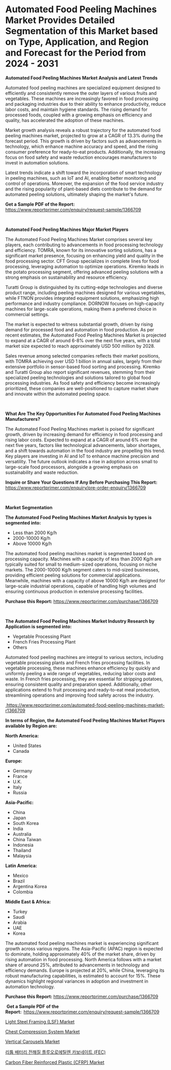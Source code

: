 <p><h1>Automated Food Peeling Machines Market Provides Detailed Segmentation of this Market based on Type, Application, and Region and Forecast for the Period from 2024 - 2031</h1></p><p><strong>Automated Food Peeling Machines Market Analysis and Latest Trends</strong></p>
<p><p>Automated food peeling machines are specialized equipment designed to efficiently and consistently remove the outer layers of various fruits and vegetables. These machines are increasingly favored in food processing and packaging industries due to their ability to enhance productivity, reduce labor costs, and maintain hygiene standards. The rising demand for processed foods, coupled with a growing emphasis on efficiency and quality, has accelerated the adoption of these machines.</p><p>Market growth analysis reveals a robust trajectory for the automated food peeling machines market, projected to grow at a CAGR of 13.3% during the forecast period. This growth is driven by factors such as advancements in technology, which enhance machine accuracy and speed, and the rising consumer preference for ready-to-eat products. Additionally, the increasing focus on food safety and waste reduction encourages manufacturers to invest in automation solutions.</p><p>Latest trends indicate a shift toward the incorporation of smart technology in peeling machines, such as IoT and AI, enabling better monitoring and control of operations. Moreover, the expansion of the food service industry and the rising popularity of plant-based diets contribute to the demand for automated peeling solutions, ultimately shaping the market's future.</p></p>
<p><strong>Get a Sample PDF of the Report:&nbsp;</strong> <a href="https://www.reportprimer.com/enquiry/request-sample/1366709">https://www.reportprimer.com/enquiry/request-sample/1366709</a></p>
<p>&nbsp;</p>
<p><strong>Automated Food Peeling Machines Major Market Players</strong></p>
<p><p>The Automated Food Peeling Machines Market comprises several key players, each contributing to advancements in food processing technology and efficiency. TOMRA, known for its innovative sorting solutions, has a significant market presence, focusing on enhancing yield and quality in the food processing sector. CFT Group specializes in complete lines for food processing, leveraging automation to optimize operations. Kiremko leads in the potato processing segment, offering advanced peeling solutions with a strong emphasis on sustainability and resource efficiency.</p><p>Turatti Group is distinguished by its cutting-edge technologies and diverse product range, including peeling machines designed for various vegetables, while FTNON provides integrated equipment solutions, emphasizing high performance and industry compliance. DORNOW focuses on high-capacity machines for large-scale operations, making them a preferred choice in commercial settings.</p><p>The market is expected to witness substantial growth, driven by rising demand for processed food and automation in food production. As per recent estimates, the Automated Food Peeling Machines Market is projected to expand at a CAGR of around 6-8% over the next five years, with a total market size expected to reach approximately USD 500 million by 2028.</p><p>Sales revenue among selected companies reflects their market positions, with TOMRA achieving over USD 1 billion in annual sales, largely from their extensive portfolio in sensor-based food sorting and processing. Kiremko and Turatti Group also report significant revenues, stemming from their specialized peeling technologies and solutions tailored to global food processing industries. As food safety and efficiency become increasingly prioritized, these companies are well-positioned to capture market share and innovate within the automated peeling space.</p></p>
<p>&nbsp;</p>
<p><strong>What Are The Key Opportunities For Automated Food Peeling Machines Manufacturers?</strong></p>
<p><p>The Automated Food Peeling Machines market is poised for significant growth, driven by increasing demand for efficiency in food processing and rising labor costs. Expected to expand at a CAGR of around 6% over the next five years, factors like technological advancements, labor shortages, and a shift towards automation in the food industry are propelling this trend. Key players are investing in AI and IoT to enhance machine precision and versatility. The future outlook indicates a rise in adoption across small to large-scale food processors, alongside a growing emphasis on sustainability and waste reduction.</p></p>
<p><strong>Inquire or Share Your Questions If Any Before Purchasing This Report:</strong> <a href="https://www.reportprimer.com/enquiry/pre-order-enquiry/1366709">https://www.reportprimer.com/enquiry/pre-order-enquiry/1366709</a></p>
<p>&nbsp;</p>
<p><strong>Market Segmentation</strong></p>
<p><strong>The Automated Food Peeling Machines Market Analysis by types is segmented into:</strong></p>
<p><ul><li>Less than 2000 Kg/h</li><li>2000-10000 Kg/h</li><li>Above 10000 Kg/h</li></ul></p>
<p><p>The automated food peeling machines market is segmented based on processing capacity. Machines with a capacity of less than 2000 Kg/h are typically suited for small to medium-sized operations, focusing on niche markets. The 2000-10000 Kg/h segment caters to mid-sized businesses, providing efficient peeling solutions for commercial applications. Meanwhile, machines with a capacity of above 10000 Kg/h are designed for large-scale industrial operations, capable of handling high volumes and ensuring continuous production in extensive processing facilities.</p></p>
<p><strong>Purchase this Report:&nbsp;</strong><a href="https://www.reportprimer.com/purchase/1366709">https://www.reportprimer.com/purchase/1366709</a></p>
<p>&nbsp;</p>
<p><strong>The Automated Food Peeling Machines Market Industry Research by Application is segmented into:</strong></p>
<p><ul><li>Vegetable Processing Plant</li><li>French Fries Processing Plant</li><li>Others</li></ul></p>
<p><p>Automated food peeling machines are integral to various sectors, including vegetable processing plants and French fries processing facilities. In vegetable processing, these machines enhance efficiency by quickly and uniformly peeling a wide range of vegetables, reducing labor costs and waste. In French fries processing, they are essential for stripping potatoes, ensuring consistent quality and preparation speed. Additionally, other applications extend to fruit processing and ready-to-eat meal production, streamlining operations and improving food safety across the industry.</p></p>
<p><a href="https://www.reportprimer.com/automated-food-peeling-machines-market-r1366709">&nbsp;https://www.reportprimer.com/automated-food-peeling-machines-market-r1366709</a></p>
<p><strong>In terms of Region, the Automated Food Peeling Machines Market Players available by Region are:</strong></p>
<p>
    <p> <strong> North America: </strong>
        <ul>
            <li>United States</li>
            <li>Canada</li>
        </ul>
        </p> 
    <p> <strong> Europe: </strong>
        <ul>
            <li>Germany</li>
            <li>France</li>
            <li>U.K.</li>
            <li>Italy</li>
            <li>Russia</li>
        </ul>
        </p> 
    <p> <strong> Asia-Pacific: </strong>
        <ul>
            <li>China</li>
            <li>Japan</li>
            <li>South Korea</li>
            <li>India</li>
            <li>Australia</li>
            <li>China Taiwan</li>
            <li>Indonesia</li>
            <li>Thailand</li>
            <li>Malaysia</li>
        </ul>
        </p> 
    <p> <strong> Latin America: </strong>
        <ul>
            <li>Mexico</li>
            <li>Brazil</li>
            <li>Argentina Korea</li>
            <li>Colombia</li>
        </ul>
        </p> 
    <p> <strong> Middle East & Africa: </strong>
        <ul>
            <li>Turkey</li>
            <li>Saudi</li>
            <li>Arabia</li>
            <li>UAE</li>
            <li>Korea</li>
        </ul>
    </p>
    </p>
<p><p>The automated food peeling machines market is experiencing significant growth across various regions. The Asia-Pacific (APAC) region is expected to dominate, holding approximately 40% of the market share, driven by rising automation in food processing. North America follows with a market share of around 25%, attributed to advancements in technology and efficiency demands. Europe is projected at 20%, while China, leveraging its robust manufacturing capabilities, is estimated to account for 15%. These dynamics highlight regional variances in adoption and investment in automation technology.</p></p>
<p><strong>Purchase this Report: </strong><a href="https://www.reportprimer.com/purchase/1366709">https://www.reportprimer.com/purchase/1366709</a></p>
<p>&nbsp;<strong>Get a Sample PDF of the Report:&nbsp;&nbsp;</strong><a href="https://www.reportprimer.com/enquiry/request-sample/1366709">https://www.reportprimer.com/enquiry/request-sample/1366709</a></p>
<p><strong></strong></p>
<p><p><a href="https://issuu.com/reportprime-2/docs/light-steel-framing-lsf-market-size_e43ac12cdf6cbd">Light Steel Framing (LSF) Market</a></p><p><a href="https://www.linkedin.com/pulse/global-chest-compression-system-market-opportunities-challenges2024-cekkf?trackingId=mT3NsJ5qTqadpVF4D1rF6w%3D%3D">Chest Compression System Market</a></p><p><a href="https://www.linkedin.com/pulse/market-forecasting-change-global-vertical-carousels-dynamics-nmd4c?trackingId=Ggu4FnaRSSe1Br%2FlAyrYZQ%3D%3D">Vertical Carousels Market</a></p><p><a href="https://medium.com/@latoyanorton57/%EA%B8%80%EB%A1%9C%EB%B2%8C-%EB%A6%AC%ED%8A%AC-%EB%B0%B0%ED%84%B0%EB%A6%AC-%EC%A0%84%ED%95%B4%EC%A7%88-%ED%94%8C%EB%A3%A8%EC%98%A4%EB%A1%9C%EC%97%90%ED%8B%B8%EB%A0%8C-%EC%B9%B4%EB%B3%B4%EB%84%A4%EC%9D%B4%ED%8A%B8-fec-%EC%8B%9C%EC%9E%A5-%EC%8B%9C%EC%9E%A5-%EC%A0%90%EC%9C%A0%EC%9C%A8-%EC%8B%9C%EC%9E%A5-%EB%8F%99%ED%96%A5-%EB%B0%8F-%EB%AF%B8%EB%9E%98-%EC%84%B1%EC%9E%A5-%ED%83%90%EC%83%89-42934ad3301c">리튬 배터리 전해질 플루오로에틸렌 카보네이트 (FEC)</a></p><p><a href="https://issuu.com/reportprime-2/docs/carbon-fiber-reinforced-plastic-cfr_0a271d3acb145b">Carbon Fiber Reinforced Plastic (CFRP) Market</a></p></p>